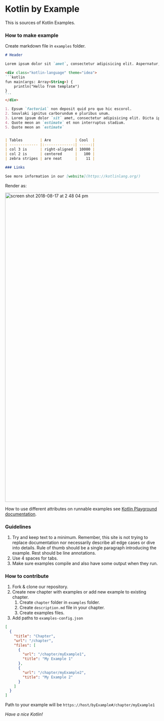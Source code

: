# Kotlin by Example

This is sources of Kotlin Examples.

### How to make example

Create markdown file in `examples` folder.

```md
# Header

Lorem ipsum dolor sit `amet`, consectetur adipisicing elit. Aspernatur, molestias, velit?

<div class="kotlin-language" theme="idea">
`​`​`kotlin
fun main(args: Array<String>) {
    println("Hello from template")
}
`​`​`
</div>

1. Epsum `factorial` non deposit quid pro quo hic escorol.
2. Souvlaki ignitus carborundum e pluribus unum.
3. Lorem ipsum dolor `sit` amet, consectetur adipisicing elit. Dicta ipsa ipsam odio officiis repellat suscipit unde vel voluptatibus. Dolorum esse eum fugit nihil provident quae quaerat quidem reiciendis, repudiandae ullam.
4. Quote meon an `estimate` et non interruptus stadium.
5. Quote meon an `estimate`


| Tables        | Are           | Cool  |
| ------------- |:-------------:| -----:|
| col 3 is      | right-aligned | 10000 |
| col 2 is      | centered      |   100 |
| zebra stripes | are neat      |    11 |

### Links

See more information in our [website](https://kotlinlang.org/)
``` 
Render as:

<img width="1009" alt="screen shot 2018-08-17 at 2 48 04 pm" src="https://user-images.githubusercontent.com/10503748/44264811-a973cf00-a22c-11e8-9c3c-d0d85203d1a3.png">

How to use different attributes on runnable examples see [Kotlin Playground documentation](https://github.com/JetBrains/kotlin-playground/blob/master/README.md).

### Guidelines

1. Try and keep text to a minimum. Remember, this site is not trying to replace documentation nor necessarily describe all edge cases or dive into details. Rule of thumb should be a single paragraph introducing the example. Rest should be line annotations.
2. Use 4 spaces for tabs.
3. Make sure examples compile and also have some output when they run.

### How to contribute

1. Fork & clone our repository.
2. Create new chapter with examples or add new example to existing chapter.
    1. Create `chapter` folder in `examples` folder.
    2. Create `description.md` file in your chapter.
    3. Create examples files.
3. Add paths to `examples-config.json`

```json
[
  {
    "title": "Chapter",
    "url": "/chapter",
    "files": [
      {
        "url": "/chapter/myExample1",
        "title": "My Example 1"
      },
      {
        "url": "/chapter/myExample2",
        "title": "My Example 2"
      }
    ]
  }
]

```

Path to your example will be `https://host/byExample#/chapter/myExample1`


*Have a nice Kotlin!*
